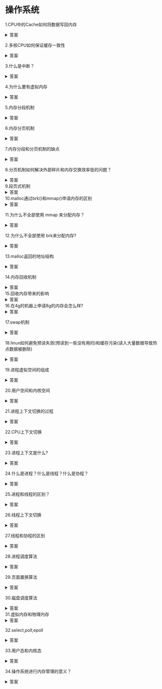 # 操作系统
1.CPU中的Cache如何将数据写回内存
<details>
    <summary>答案</summary>
    <p>有两种方式，写直达和写回</p>
    <p>写直达：首先判断该数据是否存在Cache中，如果存在，则写入Cache，再写入内存。否则直接写入内存</p>
    <p>写回：首先判断该数据是否存在Cache中，如果存在，则直接写入Cache，将其标记为脏。如果不存在，定位到对应的Cache块，如果该块为脏，则先将其写入内存，然后再将要写入的数据从内存读出(为了获取到cache对应内存中的位置，使得下次查找时，可以直接找到内存中的数据)，再写入到Cache，标记为脏。如果该块不为脏，则将要写入的数据从内存读出，然后将要写入的数据写入Cache</p>
</details>
<p>
2.多核CPU如何保证缓存一致性
<details>
    <summary>答案</summary>
    <p>通过基于总线嗅探机制的MESI协议，维护了已修改，独占，共享，已失效四个状态。根据来自本地核心的请求，或者是来自其他CPU核心通过总线传输过来的请求，从而构成一个流动的状态机，对于处于已修改或独占状态的CacheLine，修改数据时，不需要发送广播给其他CPU核心</p>
    <p>总线嗅探协议无法保证事务的串行化，而MESI协议很好的解决了这个问题</p>
</details>

<p>
3.什么是中断？
<details>
    <summary>答案</summary>
    <p>中断是操作系统用来打断当前执行的进程，转而执行中断处理程序的一种机制</p>
    <p>分为硬中断和软中断，硬中断是由硬件触发中断，用于快速处理中断。软中断，由内核触发中断，用来异步的完成硬中断没完成的工作</p>
</details>

4.为什么要有虚拟内存

<details>
    <summary>答案</summary>
    <p>1.虚拟内存使得进程的运行内存可以超过物理内存的大小，因为程序符合局部性原理，CPU访问内存会有很明显的重复访问的倾向性，对于那些没有经常访问的数据，我们可以将其换出物理内存</p>
    <p>2.虚拟内存使得每个进程都有自己的页表，每个进程的虚拟内存空间都是独立的，解决了多进程地址空间冲突的问题</p>
    <p>3.虚拟内存的页表中记录了一个页的读写权限，在内存访问方面，为操作系统提供了更好的安全性</p>
</details>

5.内存分段机制

<details>
    <summary>答案</summary>
    <p>
         内存分段机制将一个程序分成多个逻辑段，如代码段，栈段，堆段，数据段，每个段有自己的属性，分段机制下，虚拟地址由段选择因子和段内偏移组成。段选择因子包括段号，段的界限，段的特权等级。
    </p>
</details>

6.内存分页机制

<details>
    <summary>答案</summary>
    <p>
        将整个虚拟内存和物理内存都分成固定大小的页，页与页之间是紧密排列的，不会有外部碎片。分页机制下，虚拟地址由页号和页内偏移量组成，然后通过页表，将虚拟地址中的页号映射到物理页号。
    </p>
</details>

7.内存分段和分页机制的缺点

<details>
    <summary>答案</summary>
    <p>
        分段机制的缺点是容易产生外部碎片，内存交换效率低，因为容易产生外部碎片，所以经常需要将数据交换到磁盘，但是磁盘访问速度太慢，所以会导致内存交换效率很低
        分页机制的缺点是容易产生内部碎片，因为分页机制的最小单位是页，所以即使程序不足一页，也只能分配一页
    </p>
</details>

8.分页机制如何解决外部碎片和内存交换效率低的问题？

<details>
    <summary>答案</summary>
    <p>
        因为分页机制的页与页之间都是紧密排列的，所以不会有外部碎片，当内存空间不足时，会将少数的一个或几个页换出到磁盘上，不会花太多时间，因此内存交换效率比较高
    </p>
</details>
9.段页式机制

<details>
    <summary>答案</summary>
    <p>
        先将程序划分成多个有逻辑意义的段，再将每个段分成多个页。每个程序一个段表，每个段由有一张页表，在段页式机制下，虚拟地址由段号，段内页号，页内偏移组成。
    </p>
</details>
10.malloc通过brk()和mmap()申请内存的区别

<details>
    <summary>答案</summary>
    <p>
        1.通过brk()方式申请内存时，free释放内存时，并不会把内存归还给操作系统，而是在malloc的内存池中，待下次使用
        2.通过mmap()方式申请内存时，free释放内存时，会把内存归还给操作系统，内存得到真正的释放
    </p>
</details>

11.为什么不全部使用 mmap 来分配内存？

<details>
    <summary>答案</summary>
    <p>
        因为使用mmap分配内存会导致每次都发生运行态的切换，还会导致缺页中断，会导致CPU消耗太大
    </p>
</details>

12.为什么不全部使用 brk来分配内存?

<details>
    <summary>答案</summary>
    <p>
        brk分配内存很容易造成内存碎片，对于小块内存，堆内会产生越来越多的不可用的碎片，从而造成内存泄漏
    </p>
</details>

13.malloc返回的地址结构

<details>
    <summary>答案</summary>
    <p>
        包括内存的头信息和用户使用的内存块
    </p>
</details>

14.内存回收机制

<details>
    <summary>答案</summary>
    <p>
        当内存分配时，可分配内存不够就会触发后台内存回收，这个回收过程是异步的，然后检查是否有足够的空闲物理内存，如果还不够，则启用直接内存回收，这是同步的过程。如果还不够，则会触发OOM机制。内存回收的时候，对于文件页，如果是脏页，先写入磁盘，再回收，否则，直接回收，对于匿名页，先写入磁盘，再回收。在回收时，会从通过LRU算法，取出队尾的内存页，因为他是很少被访问的，将其回收
    </p>
</details>
15.回收内存带来的影响


<details>
    <summary>答案</summary>
    <p>
        1.对于后台内存回收，是异步回收的，因此不会阻塞进程
        2.对于直接内存回收，是同步回收的，会阻塞进程，这会造成很长时间的延迟，以及系统的CPU利用率会身高，导致系统负载升高
    </p>
</details>
16.在4g的机器上申请8g的内存会怎么样?

<details>
    <summary>答案</summary>
    <p>
        首先要考虑是32位还是64位的操作系统，32位可申请的内存是3G，64位可申请俄内出是128T。
        如果超过对应的，将会申请失败。然后考虑是否访问内存，如果不访问，因为保存虚拟内存的数据结构需要内存，所以只要物理内存充足，就可以申请成功。如果物理内存不足，开启swap机制也可以申请成功。如果访问，超过物理内存后，不开启swap机制将会触发OOM。
    </p>
</details>

17.swap机制

<details>
    <summary>答案</summary>
    <p>
        当系统内存不足或大量内存闲置时，swap机制会将进程暂时不用的内存数据存储到磁盘中，并释放这些数据的内存。当进程再次访问这些内存时，再把它们从磁盘读到内存中来
    </p>
</details>

18.linux如何避免预读失效(预读到一些没有用的)和缓存污染(读入大量数据导致热点数据被删除)

<details>
    <summary>答案</summary>
    <p>
        linux是基于LRU算法，将其划分成活跃链表和非活跃链表，预读的页加入到非活跃链表的头部，当页被真正访问时，才将页插入活跃链表头部，如果预读的页没有被访问，也不会影响活跃链表中的热点数据
        缓存污染是因为大量数据直接进入活跃链表，所以我们要提高进入活跃链表的门槛，因为大量的数据只会被读入一次，因为不会被加入到活跃链表，而造成热点数据被替换掉
    </p>
</details>

19.进程虚拟空间的组成

<details>
    <summary>答案</summary>
    <p>
        由栈，文件映射和匿名映射区，堆，BSS段，数据段，代码段组成。BSS段是未初始化的数据，文件映射和匿名映射区就是通过mmap申请的内存
    </p>
</details>

20.用户空间和内核空间

<details>
    <summary>答案</summary>
    <p>
        用户空间是应用程序的运行空间。内核空间是内核的运行空间，
        进程在用户态时，只能访问用户空间。只有进入内核态，才能访问内核空间
    </p>
</details>

21.进程上下文切换的过程

<details>
    <summary>答案</summary>
    <p>
       首先会从用户态切换到内核态，然后保存进程上下文，然后加载另一个进程的进程上下文。
    </p>
</details>

22.CPU上下文切换

<details>
    <summary>答案</summary>
    <p>
        先将CPU上下文(CPU寄存器和程序计数器)保存起来，然后加载新任务的上下文到寄存器和程序计数器中，最后再跳转到程序计数器所指的新位置
    </p>
</details>

23.进程上下文是什么?

<details>
    <summary>答案</summary>
    <p>
        进程上下文包括寄存器，程序计数器，栈指针，PCB，核心栈，页表等信息
    </p>
</details>

24.什么是进程？什么是线程？什么是协程？

<details>
    <summary>答案</summary>
    <p>
        进程是执行中的程序。线程是进程的一个执行流程。协程是一种用户态的，不被操作系统所管理的，完全由用户控制的，比线程更加轻量级的存在
    </p>
</details>

25.进程和线程的区别？

<details>
    <summary>答案</summary>
    <p>
        1.进程是资源分配的单位，线程是CPU调度的单位
        2.进程拥有完整的资源，而线程只独享必不可少的资源，如寄存器和栈
        3.进程上下文切换需要保存更多的上下文信息，而因为同一进程的线程共享了进程的信息，故需要保存的上下文更少
        4.多进程可以充分利用多核CPU进行并发处理，而多线程依赖于单个CPU的多个执行单元进行并发执行
        5.线程之间的访问需要进行协同和同步，否则会出现竞争条件和死锁。
    </p>
</details>

26.线程上下文切换

<details>
    <summary>答案</summary>
    <P>
        如果两个线程属于同一个进程，则只需要切换线程的私有数据和寄存器等数据
        如果两个线程不属于同一个进程，则和进程上下文切换一样。
    </P>
</details>

27.线程和协程的区别

<details>
    <summary>答案</summary>
    <p>
        1.线程的调度由操作系统控制，而协程的调度由用户自己控制
        2.线程的切换需要由用户态切换到内核态，而协程的切换不需要
        3.同一时间，多核处理器的环境下，多线程可以是并行的，但是多协程是并发的
        4.线程通常是抢占式的，而协程是协同式的。
    </p>
</details>

28.进程调度算法

<details>
    <summary>答案</summary>
    <p>
        进程调度算法包括先来先服务，最短作业优先，高响应比优先，时间片轮转，多级反馈队列，最高优先级
        先来先服务对长作业有利，适合CPU密集型，不适合IO密集型的系统
        最短作业优先，对长作业不利，可能导致长作业一直不能运行
        高响应比优先权衡了短作业和长作业
        最高优先级，可能会导致低优先级的作业永远无法运行
        多级反馈队列，兼顾了长短作业，同时有较好的响应时间
    </p>
</details>

29.页面置换算法

<details>
    <summary>答案</summary>
    <p>
    最佳页面置换算法(太过理想没法实现，将未来最长时间不访问的页面置换)，最近最久未使用置换算法(LRU)，先进先出置换算法(FIFO)，时钟页面替换算法(维护一个环形链表，每个页面记录一个访问标志位，置换时，遇到访问标志位为1的就将其改成0，遇到0就将其置换，当页面被访问时，将标志位设为1，最不常用算法(LFU)
    </p>
</details>

30.磁盘调度算法

<details>
    <summary>答案</summary>
    <p>
        先来先服务,最短寻道时间优先，扫描算法(选定某一个方向，直到最后一个磁道，才调转方向，返回途中处理请求)，循环扫描算法（选定某一个方向，直到最后一个磁道，才调转方向，返回途中不处理请求），LOOK算法（基于扫描算法的改进，磁头只会移动到最远的请求位置，然后立即反向移动，返回途中处理请求），C-LOOK算法（基于循环扫描算法的改进，磁头只会移动到最远的请求位置，然后立即反向移动，返回途中不处理请求）
    </p>
</details>
31.虚拟内存和物理内存

<details>
    <summary>答案</summary>
    <p>
		虚拟内存是一种内存管理技术，将程序使用的内存地址（虚拟地址）映射到物理内存的地址。        
    </p>
</details>

32.select,poll,epoll

<details>
    <summary>答案</summary>
    <p>
        select就是将已连接的socket列表拷贝到内核中，然后由内核检查是否有网络事件产生，通过遍历socket列表，然后将有网络事件产生的socket标记为可读或可写，然后再拷贝到用户态，用户态再遍历socket列表，找到可读或可写的socket,对其进行处理
        poll就是将select使用的bitsmap替换成了链表，从而不会受到bitsmap长度的限制
        epoll在内核中使用红黑树来关注进程所有待检测的socket,从而减少数据拷贝，使用事件驱动机制，内核里维护了一个链表来记录就绪事件，只将有事件发生的socket列表传递给应用程序，不需要扫描整个集合
    </p>
</details>

33.用户态和内核态

<details>
    <summary>答案</summary>
    <p>用户态是应用程序运行的状态，处于用户态时只能访问受限的内存</p>
    <p>内核态是内核运行的状态，处于内核态时可以访问任何数据</p>
</details>

34.操作系统进行内存管理的意义？

<details>
    <summary>答案</summary>
    <p>
		1.优化内存使用效率
        2.保证进程之间使用内存互不干扰，保证系统的安全性
        3.更加高效的申请和释放内存
    </p>
</details>



